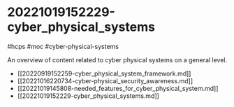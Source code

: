 # 20221019152229-cyber_physical_systems
#hcps #moc #cyber-physical-systems

An overview of content related to cyber physical systems on a general level.

* [[20220919152259-cyber_physical_system_framework.md]]
* [[20221016220734-cyber-physical_security_awareness.md]]
* [[20221019145808-needed_features_for_cyber_physical_system.md]]
* [[20221019152229-cyber_physical_systems.md]]
